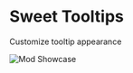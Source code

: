 # Sweet Tooltips
 Customize tooltip appearance

![Mod Showcase](https://github.com/Andrew6rant/Sweet-Tooltips/assets/57331134/4956236e-1b61-4068-a7d2-502b731d2e46)
